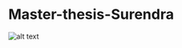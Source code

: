# Master-thesis-Surendra

![alt text](https://github.com/shiwakotisurendra/Master-thesis-Surendra/blob/master/uhi_all.png)
